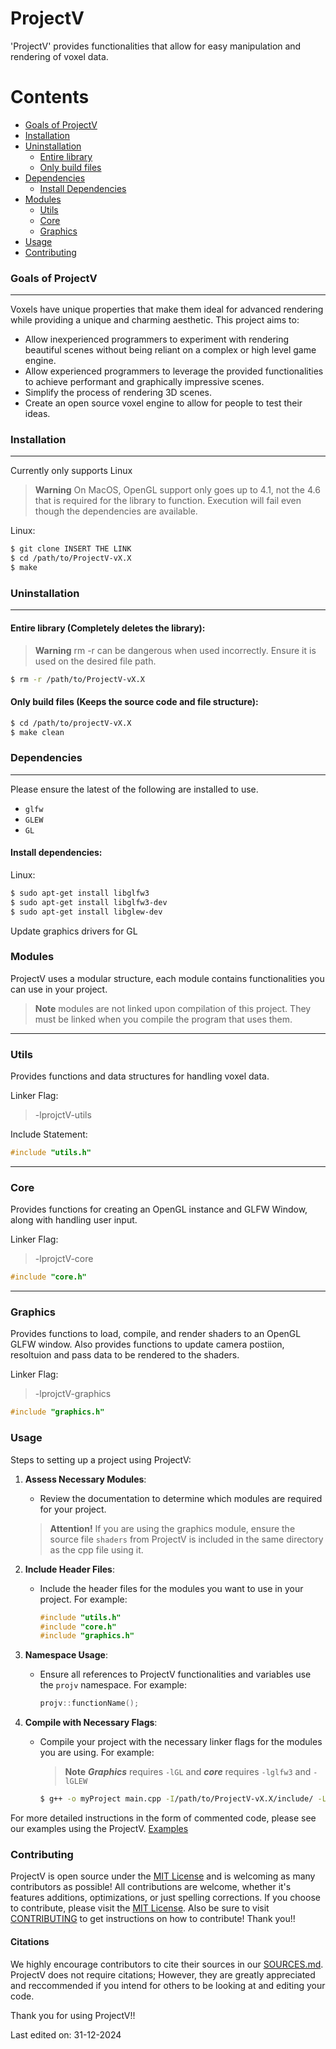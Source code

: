 # ProjectV

'ProjectV' provides functionalities that allow for easy manipulation and rendering of voxel data.

# Contents

- [Goals of ProjectV](#Goals-of-ProjectV)
- [Installation](#installation)
- [Uninstallation](#uninstallation)
    - [Entire library](#entire-library)
    - [Only build files](#only-build-files)
- [Dependencies](#dependencies)
    - [Install Dependencies](#install-dependencies)
- [Modules](#modules)
    - [Utils](#utils)
    - [Core](#core)
    - [Graphics](#graphics)
- [Usage](#usage)
- [Contributing](#contributing)

### Goals of ProjectV

---

Voxels have unique properties that make them ideal for advanced rendering while providing a unique and charming aesthetic. This project aims to:

- Allow inexperienced programmers to experiment with rendering beautiful scenes without being reliant on a complex or high level game engine.
- Allow experienced programmers to leverage the provided functionalities to achieve performant and graphically impressive scenes. 
- Simplify the process of rendering 3D scenes.
- Create an open source voxel engine to allow for people to test their ideas.

### Installation

---

Currently only supports Linux

> **Warning** On MacOS, OpenGL support only goes up to 4.1, not the 4.6 that is required for the library to function. Execution will fail even though the dependencies are available.

Linux:
```bash
$ git clone INSERT THE LINK
$ cd /path/to/ProjectV-vX.X
$ make
```

### Uninstallation

---

#### Entire library (Completely deletes the library):

> **Warning** rm -r can be dangerous when used incorrectly. Ensure it is used on the desired file path.
```bash
$ rm -r /path/to/ProjectV-vX.X
```

#### Only build files (Keeps the source code and file structure):

```bash
$ cd /path/to/projectV-vX.X
$ make clean
```

### Dependencies

---

Please ensure the latest of the following are installed to use.

- `glfw`
- `GLEW`
- `GL`

#### Install dependencies:

Linux:

```bash
$ sudo apt-get install libglfw3
$ sudo apt-get install libglfw3-dev
$ sudo apt-get install libglew-dev
```
Update graphics drivers for GL

### Modules

ProjectV uses a modular structure, each module contains functionalities you can use in your project.

> **Note** modules are not linked upon compilation of this project. They must be linked when you compile the program that uses them.

---
### Utils

Provides functions and data structures for handling voxel data.

Linker Flag:
>-lprojctV-utils

Include Statement:

```C++
#include "utils.h"
```

---
### Core

Provides functions for creating an OpenGL instance and GLFW Window, along with handling user input.

Linker Flag:
>-lprojctV-core

```C++
#include "core.h"
```

---
### Graphics

Provides functions to load, compile, and render shaders to an OpenGL GLFW window. Also provides functions to update camera postiion, resoltuion and pass data to be rendered to the shaders.

Linker Flag:
>-lprojctV-graphics

```C++
#include "graphics.h"
```

### Usage

Steps to setting up a project using ProjectV:

1. **Assess Necessary Modules**:
    - Review the documentation to determine which modules are required for your project.

    > **Attention!** If you are using the graphics module, ensure the source file `shaders` from ProjectV is included in the same directory as the cpp file using it.

2. **Include Header Files**:
    - Include the header files for the modules you want to use in your project. For example:
        ```cpp
        #include "utils.h"
        #include "core.h"
        #include "graphics.h"
        ```

3. **Namespace Usage**:
    - Ensure all references to ProjectV functionalities and variables use the `projv` namespace. For example:
        ```cpp
        projv::functionName();
        ```

4. **Compile with Necessary Flags**:
    - Compile your project with the necessary linker flags for the modules you are using. For example:
        > **Note** ***Graphics*** requires `-lGL` and ***core*** requires `-lglfw3` and `-lGLEW`

        ```bash
        $ g++ -o myProject main.cpp -I/path/to/ProjectV-vX.X/include/ -L/path/to/ProjectV-vX.X/lib/ -lprojectV-utils -lprojectV-core -lprojectV-graphics -lglfw -lGL -lGLEW
        ```

For more detailed instructions in the form of commented code, please see our examples using the ProjectV. [Examples](/docs/examples)

### Contributing

ProjectV is open source under the [MIT License](/docs/LICENSE.md) and is welcoming as many contributors as possible! All contributions are welcome, whether it's features additions, optimizations, or just spelling corrections. If you choose to contribute, please visit the [MIT License](/docs/LICENSE.md). Also be sure to visit [CONTRIBUTING](/docs/CONTRIBUTING.md) to get instructions on how to contribute! Thank you!!

#### Citations

We highly encourage contributors to cite their sources in our [SOURCES.md](/docs/SOURCES.md). ProjectV does not require citations; However, they are greatly appreciated and reccommended if you intend for others to be looking at and editing your code. 

Thank you for using ProjectV!!

Last edited on: 31-12-2024

